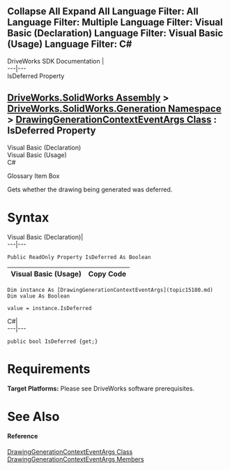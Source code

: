 Collapse All Expand All Language Filter: All  Language Filter: Multiple  Language Filter: Visual Basic (Declaration) Language Filter: Visual Basic (Usage) Language Filter: C#  
---  
DriveWorks SDK Documentation  |   
---|---  
IsDeferred Property   
  
[DriveWorks.SolidWorks Assembly](topic13342.md) > [DriveWorks.SolidWorks.Generation Namespace](topic15094.md) > [DrawingGenerationContextEventArgs Class](topic15180.md) : IsDeferred Property  
---  
  
Visual Basic (Declaration)    
Visual Basic (Usage)    
C# 

Glossary Item Box

Gets whether the drawing being generated was deferred. 

# Syntax

Visual Basic (Declaration)|   
---|---  
      
    
    Public ReadOnly Property IsDeferred As Boolean  
  
Visual Basic (Usage)| Copy Code  
---|---  
      
    
    Dim instance As [DrawingGenerationContextEventArgs](topic15180.md)
    Dim value As Boolean
     
    value = instance.IsDeferred  
  
C#|   
---|---  
      
    
    public bool IsDeferred {get;}  
  
# Requirements

**Target Platforms:** Please see DriveWorks software prerequisites.

# See Also

#### Reference

[DrawingGenerationContextEventArgs Class](topic15180.md)   
[DrawingGenerationContextEventArgs Members](topic15181.md)


